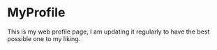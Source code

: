 # MyProfile
This is my web profile page, I am updating it regularly to have the best possible one to my liking.
